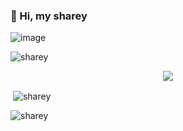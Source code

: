 ### 👋 Hi, my sharey

![image]([https://user-images.githubusercontent.com/93944142/196035315-bc0cb14d-b506-49e9-a842-6bcc46f79e7c.png](https://www.projectskygame.com/gallery_gen/c825e5e5389afe86225294e9b10aad10_3000x1804.png))


<p align="left"> <img src="https://komarev.com/ghpvc/?username=sharey1332&label=Profile%20views&color=0e75b6&style=flat" alt="sharey" /> </p>



<div align="center">
<a href="https://discord.com/users/1032027258157809685" title="Discord Profile"><img src="https://i.hizliresim.com/m7mdbcu.png"></a>
</div>


<p>&nbsp;<img align="center" src="https://github-readme-stats.vercel.app/api?username=sharey1332&show_icons=true&theme=dracula&locale=en" alt="sharey"/></p>

<p><img align="center" src="https://github-readme-streak-stats.herokuapp.com/?user=sharey1332&theme=dracula" alt="sharey" /></p>
